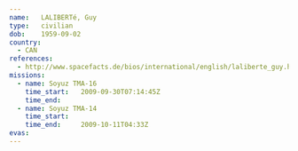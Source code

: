 ```yaml
---
name:	LALIBERTé, Guy
type:	civilian
dob:	1959-09-02
country:
  - CAN
references:
  - http://www.spacefacts.de/bios/international/english/laliberte_guy.htm
missions:
  - name: Soyuz TMA-16
    time_start:   2009-09-30T07:14:45Z
    time_end:     
  - name: Soyuz TMA-14
    time_start:   
    time_end:     2009-10-11T04:33Z
evas:
---
```

